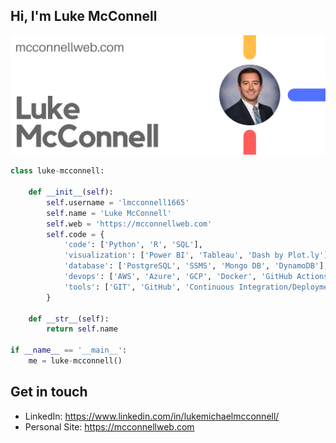 ## Hi, I'm Luke McConnell
![](https://raw.githubusercontent.com/lmcconnell1665/lmcconnell1665/master/profile-header.png)

```python
class luke-mcconnell:

    def __init__(self):
        self.username = 'lmcconnell1665'
        self.name = 'Luke McConnell'
        self.web = 'https://mcconnellweb.com'
        self.code = {
            'code': ['Python', 'R', 'SQL'],
            'visualization': ['Power BI', 'Tableau', 'Dash by Plot.ly'],
            'database': ['PostgreSQL', 'SSMS', 'Mongo DB', 'DynamoDB'],
            'devops': ['AWS', 'Azure', 'GCP', 'Docker', 'GitHub Actions'],
            'tools': ['GIT', 'GitHub', 'Continuous Integration/Deployment'],
        }

    def __str__(self):
        return self.name

if __name__ == '__main__':
    me = luke-mcconnell()

```
## Get in touch

- LinkedIn: https://www.linkedin.com/in/lukemichaelmcconnell/
- Personal Site: https://mcconnellweb.com
